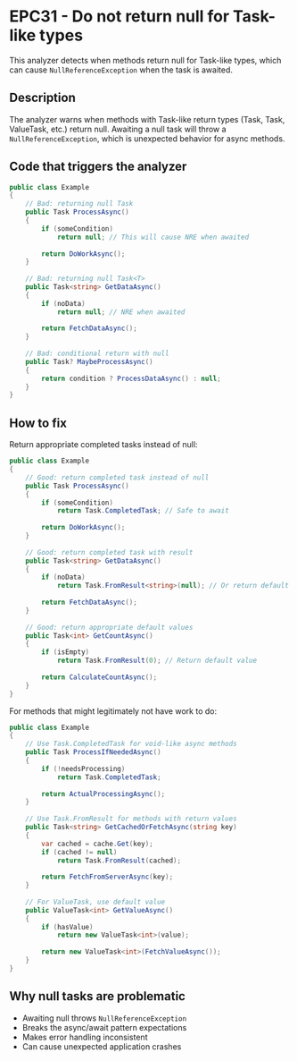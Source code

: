 # EPC31 - Do not return null for Task-like types

This analyzer detects when methods return null for Task-like types, which can cause `NullReferenceException` when the task is awaited.

## Description

The analyzer warns when methods with Task-like return types (Task, Task<T>, ValueTask, etc.) return null. Awaiting a null task will throw a `NullReferenceException`, which is unexpected behavior for async methods.

## Code that triggers the analyzer

```csharp
public class Example
{
    // Bad: returning null Task
    public Task ProcessAsync()
    {
        if (someCondition)
            return null; // This will cause NRE when awaited
        
        return DoWorkAsync();
    }
    
    // Bad: returning null Task<T>
    public Task<string> GetDataAsync()
    {
        if (noData)
            return null; // NRE when awaited
            
        return FetchDataAsync();
    }
    
    // Bad: conditional return with null
    public Task? MaybeProcessAsync()
    {
        return condition ? ProcessDataAsync() : null;
    }
}
```

## How to fix

Return appropriate completed tasks instead of null:

```csharp
public class Example
{
    // Good: return completed task instead of null
    public Task ProcessAsync()
    {
        if (someCondition)
            return Task.CompletedTask; // Safe to await
        
        return DoWorkAsync();
    }
    
    // Good: return completed task with result
    public Task<string> GetDataAsync()
    {
        if (noData)
            return Task.FromResult<string>(null); // Or return default value
            
        return FetchDataAsync();
    }
    
    // Good: return appropriate default values
    public Task<int> GetCountAsync()
    {
        if (isEmpty)
            return Task.FromResult(0); // Return default value
            
        return CalculateCountAsync();
    }
}
```

For methods that might legitimately not have work to do:

```csharp
public class Example
{
    // Use Task.CompletedTask for void-like async methods
    public Task ProcessIfNeededAsync()
    {
        if (!needsProcessing)
            return Task.CompletedTask;
            
        return ActualProcessingAsync();
    }
    
    // Use Task.FromResult for methods with return values
    public Task<string> GetCachedOrFetchAsync(string key)
    {
        var cached = cache.Get(key);
        if (cached != null)
            return Task.FromResult(cached);
            
        return FetchFromServerAsync(key);
    }
    
    // For ValueTask, use default value
    public ValueTask<int> GetValueAsync()
    {
        if (hasValue)
            return new ValueTask<int>(value);
            
        return new ValueTask<int>(FetchValueAsync());
    }
}
```

## Why null tasks are problematic

- Awaiting null throws `NullReferenceException`
- Breaks the async/await pattern expectations
- Makes error handling inconsistent
- Can cause unexpected application crashes
